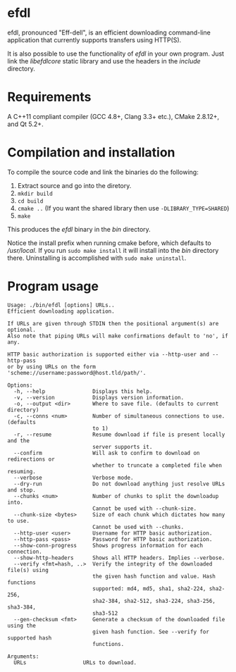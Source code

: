 efdl
====

efdl, pronounced "Eff-dell", is an efficient downloading command-line
application that currently supports transfers using HTTP(S).

It is also possible to use the functionality of *efdl* in your own
program. Just link the *libefdlcore* static library and use the
headers in the *include* directory.

Requirements
============

A C++11 compliant compiler (GCC 4.8+, Clang 3.3+ etc.), CMake 2.8.12+,
and Qt 5.2+.

Compilation and installation
===========

To compile the source code and link the binaries do the following:

1. Extract source and go into the diretory.
2. `mkdir build`
3. `cd build`
4. `cmake ..` (If you want the shared library then use `-DLIBRARY_TYPE=SHARED`)
5. `make`

This produces the *efdl* binary in the *bin* directory.

Notice the install prefix when running cmake before, which defaults to
*/usr/local*. If you run `sudo make install` it will install into the
*bin* directory there. Uninstalling is accomplished with `sudo make
uninstall`.

Program usage
====
```
Usage: ./bin/efdl [options] URLs..
Efficient downloading application.

If URLs are given through STDIN then the positional argument(s) are optional.
Also note that piping URLs will make confirmations default to 'no', if any.

HTTP basic authorization is supported either via --http-user and --http-pass
or by using URLs on the form 'scheme://username:password@host.tld/path/'.

Options:
  -h, --help               Displays this help.
  -v, --version            Displays version information.
  -o, --output <dir>       Where to save file. (defaults to current directory)
  -c, --conns <num>        Number of simultaneous connections to use. (defaults
                           to 1)
  -r, --resume             Resume download if file is present locally and the
                           server supports it.
  --confirm                Will ask to confirm to download on redirections or
                           whether to truncate a completed file when resuming.
  --verbose                Verbose mode.
  --dry-run                Do not download anything just resolve URLs and stop.
  --chunks <num>           Number of chunks to split the downloadup into.
                           Cannot be used with --chunk-size.
  --chunk-size <bytes>     Size of each chunk which dictates how many to use.
                           Cannot be used with --chunks.
  --http-user <user>       Username for HTTP basic authorization.
  --http-pass <pass>       Password for HTTP basic authorization.
  --show-conn-progress     Shows progress information for each connection.
  --show-http-headers      Shows all HTTP headers. Implies --verbose.
  --verify <fmt=hash, ..>  Verify the integrity of the downloaded file(s) using
                           the given hash function and value. Hash functions
                           supported: md4, md5, sha1, sha2-224, sha2-256,
                           sha2-384, sha2-512, sha3-224, sha3-256, sha3-384,
                           sha3-512
  --gen-checksum <fmt>     Generate a checksum of the downloaded file using the
                           given hash function. See --verify for supported hash
                           functions.

Arguments:
  URLs                  URLs to download.
```
